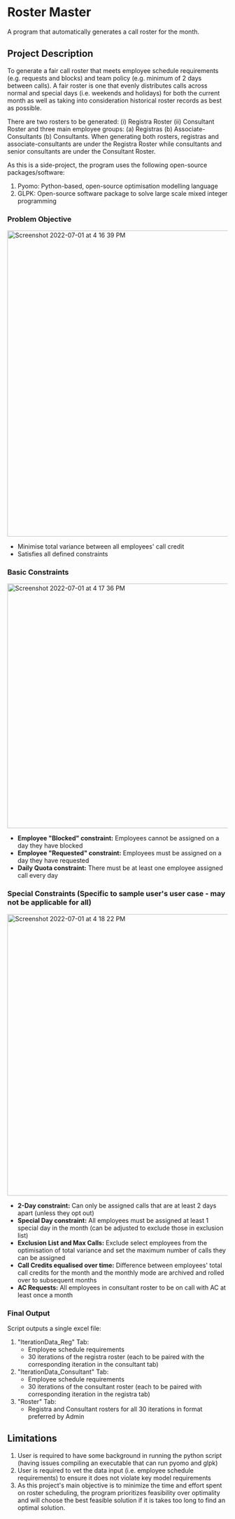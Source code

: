 # Roster Master

A program that automatically generates a call roster for the month.

## Project Description

To generate a fair call roster that meets employee schedule requirements (e.g. requests and blocks) and team policy (e.g. minimum of 2 days between calls).
A fair roster is one that evenly distributes calls across normal and special days (i.e. weekends and holidays) for both the current month as well as taking into consideration historical roster records as best as possible.

There are two rosters to be generated: (i) Registra Roster (ii) Consultant Roster and three main employee groups: (a) Registras (b) Associate-Consultants (b) Consultants. When generating both rosters, registras and associate-consultants are under the Registra Roster while consultants and senior consultants are under the Consultant Roster.

As this is a side-project, the program uses the following open-source packages/software:
1. Pyomo: Python-based, open-source optimisation modelling language
2. GLPK: Open-source software package to solve large scale mixed integer programming

### Problem Objective
<img width="698" alt="Screenshot 2022-07-01 at 4 16 39 PM" src="https://user-images.githubusercontent.com/54014264/176854885-9c538839-9956-48e4-82bf-9aaf51f11c27.png">  

- Minimise total variance between all employees' call credit
- Satisfies all defined constraints 
  
### Basic Constraints
<img width="558" alt="Screenshot 2022-07-01 at 4 17 36 PM" src="https://user-images.githubusercontent.com/54014264/176854706-20ebb176-4815-4fbc-9252-ec67f18f81bf.png">

- **Employee "Blocked" constraint:** Employees cannot be assigned on a day they have blocked
- **Employee "Requested" constraint:** Employees must be assigned on a day they have requested
- **Daily Quota constraint:** There must be at least one employee assigned call every day
  
### Special Constraints (Specific to sample user's user case - may not be applicable for all)
<img width="642" alt="Screenshot 2022-07-01 at 4 18 22 PM" src="https://user-images.githubusercontent.com/54014264/176854790-b2b9d2cf-c973-468f-802c-78b310d88320.png">

- **2-Day constraint:** Can only be assigned calls that are at least 2 days apart (unless they opt out)
- **Special Day constraint:** All employees must be assigned at least 1 special day in the month (can be adjusted to exclude those in exclusion list)
- **Exclusion List and Max Calls:** Exclude select employees from the optimisation of total variance and set the maximum number of calls they can be assigned
- **Call Credits equalised over time:** Difference between employees' total call credits for the month and the monthly mode are archived and rolled over to subsequent months
- **AC Requests:** All employees in consultant roster to be on call with AC at least once a month

### Final Output
Script outputs a single excel file:
1. "IterationData_Reg" Tab:
    - Employee schedule requirements
    - 30 iterations of the registra roster (each to be paired with the corresponding iteration in the consultant tab)
2. "IterationData_Consultant" Tab:
    - Employee schedule requirements
    - 30 iterations of the consultant roster (each to be paired with corresponding iteration in the registra tab)
3. "Roster" Tab:
    - Registra and Consultant rosters for all 30 iterations in format preferred by Admin

## Limitations

1. User is required to have some background in running the python script (having issues compiling an executable that can run pyomo and glpk)
2. User is required to vet the data input (i.e. employee schedule requirements) to ensure it does not violate key model requirements
3. As this project's main objective is to minimize the time and effort spent on roster scheduling, the program prioritizes feasibility over optimality and will choose the best feasible solution if it is takes too long to find an optimal solution.
